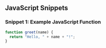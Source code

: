 ## JavaScript Snippets

### Snippet 1: Example JavaScript Function
```javascript
function greet(name) {
  return "Hello, " + name + "!";
}